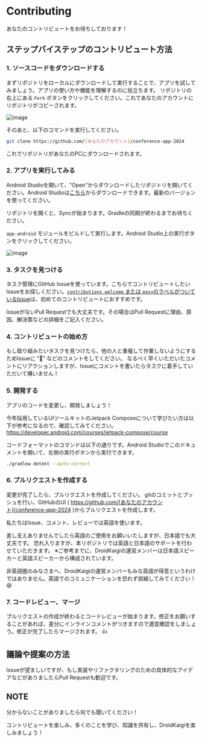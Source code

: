 # Contributing

あなたのコントリビュートをお待ちしております！

## ステップバイステップのコントリビュート方法

### 1. ソースコードをダウンロードする

まずリポジトリをローカルにダウンロードして実行することで、アプリを試してみましょう。アプリの使い方や機能を理解するのに役立ちます。
リポジトリの右上にある `Fork` ボタンをクリックしてください。これであなたのアカウントにリポジトリがコピーされます。

![image](https://github.com/user-attachments/assets/39aa034e-052f-4084-b864-a3214841752c)

そのあと、以下のコマンドを実行してください。

```bash
git clone https://github.com/[あなたのアカウント]/conference-app-2024
```

これでリポジトリがあなたのPCにダウンロードされます。

### 2. アプリを実行してみる

Android Studioを開いて、"Open"からダウンロードしたリポジトリを開いてください。Android Studioは[こちら](https://developer.android.com/studio)からダウンロードできます。最新のバージョンを使ってください。

リポジトリを開くと、Syncが始まります。Gradleの同期が終わるまでお待ちください。

`app-android` モジュールをビルドして実行します。Android Studio上の実行ボタンをクリックしてください。

![image](https://github.com/user-attachments/assets/66f3f0c8-ee18-4961-9c3b-7a808cd2a3b4)

### 3. タスクを見つける

タスク管理にGitHub Issueを使っています。こちらでコントリビュートしたいIssueをお探しください。[`contributions welcome` または `easy`のラベルがついているIssue](https://github.com/DroidKaigi/conference-app-2024/issues?q=is%3Aissue+is%3Aopen+label%3A%22difficulty%3Aeasy+%F0%9F%8C%B1%22+label%3A%22contributions+welcome%22+)は、初めてのコントリビュートにおすすめです。

IssueがないPull Requestでも大丈夫です。その場合はPull Requestに理由、原因、解決策などの詳細をご記入ください。

### 4. コントリビュートの始め方

もし取り組みたいタスクを見つけたら、他の人と重複して作業しないようにするためIssueに ":raising_hand:" などのコメントをしてください。
なるべく早くいただいたコメントにリアクションしますが、Issueにコメントを書いたらタスクに着手していただいて構いません！

### 5. 開発する

アプリのコードを変更し、開発しましょう！

今年採用しているUIツールキットのJetpack Composeについて学びたい方は以下が参考になるので、確認してみてください。
https://developer.android.com/courses/jetpack-compose/course

コードフォーマットのコマンドは以下の通りです。Android Studioでこのドキュメントを開いて、左側の実行ボタンから実行できます。

```bash
./gradlew detekt --auto-correct
```

### 6. プルリクエストを作成する

変更が完了したら、プルリクエストを作成してください。
gitのコミットとプッシュを行い、GitHubのUI ( https://github.com/[あなたのアカウント]/conference-app-2024 )からプルリクエストを作成します。

私たちはIssue、コメント、レビューでは英語を使います。

差し支えありませんでしたら英語のご使用をお願いいたしますが、日本語でも大丈夫です。
恐れ入りますが、本リポジトリでは英語と日本語のサポートを行わせていただきます。
※ご参考までに、DroidKaigiの運営メンバーは日本語スピーカーと英語スピーカーから構成されています。

非英語圏のみなさまへ、DroidKaigiの運営メンバーもみな英語が得意というわけではありません。英語でのコミュニケーションを恐れず挑戦してみてください！ :smile:

### 7. コードレビュー、マージ

プルリクエストの作成が終わるとコードレビューが始まります。修正をお願いすることがあれば、差分にインラインコメントがつきますので適宜確認をしましょう。修正が完了したらマージされます。 👍

## 議論や提案の方法

Issueが望ましいですが、もし実装やリファクタリングのための具体的なアイデアなどがありましたらPull Requestも歓迎です。

## NOTE

分からないことがありましたら何でも聞いてください！

コントリビュートを楽しみ、多くのことを学び、知識を共有し、DroidKaigiを楽しみましょう！
